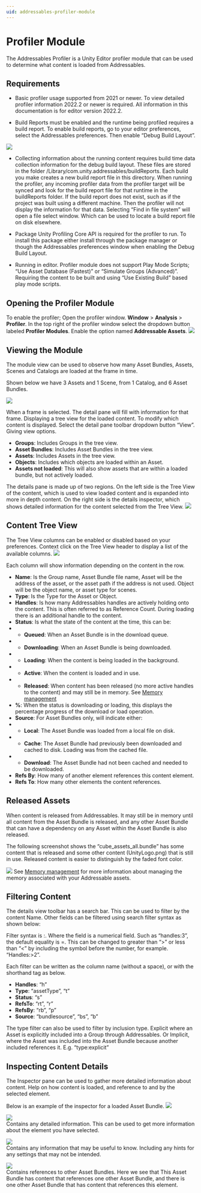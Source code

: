 ```yaml
---
uid: addressables-profiler-module
---
```


# Profiler Module

The Addressables Profiler is a Unity Editor profiler module that can be used to determine what content is loaded from Addressables.


## Requirements

* Basic profiler usage supported from 2021 or newer. To view detailed profiler information 2022.2 or newer is required. All information in this documentation is for editor version 2022.2.

* Build Reports must be enabled and the runtime being profiled requires a build report. To enable build reports, go to your editor preferences, select the Addressables preferences. Then enable “Debug Build Layout”.

![](../../images/prof_EnableBuildReports.png)

* Collecting information about the running content requires build time data collection information for the debug build layout. These files are stored in the folder <Project Directory>/Library/com.unity.addressables/buildReports. Each build you make creates a new build report file in this directory. When running the profiler, any incoming profiler data from the profiler target will be synced and look for the build report file for that runtime in the buildReports folder. If the build report does not exist, such as if the project was built using a different machine. Then the profiler will not display the information for that data. Selecting “Find in file system” will open a file select window. Which can be used to locate a build report file on disk elsewhere.

* Package Unity Profiling Core API is required for the profiler to run. To install this package either install through the package manager or though the Addressables preferences window when enabling the Debug Build Layout.

* Running in editor. Profiler module does not support Play Mode Scripts; “Use Asset Database (Fastest)” or “Simulate Groups (Advanced)”. Requiring the content to be built and using “Use Existing Build” based play mode scripts.


## Opening the Profiler Module

To enable the profiler; Open the profiler window. __Window__ > __Analysis__ > __Profiler__. In the top right of the profiler window select the dropdown button labeled __Profiler Modules__. Enable the option named __Addressable Assets__.
![](../../images/prof_ModuleSelect.png)

## Viewing the Module

The module view can be used to observe how many Asset Bundles, Assets, Scenes and Catalogs are loaded at the frame in time.

Shown below we have 3 Assets and 1 Scene, from 1 Catalog, and 6 Asset Bundles.

![](../../images/prof_BasicView.png)

When a frame is selected. The detail pane will fill with information for that frame. Displaying a tree view for the loaded content.
To modify which content is displayed. Select the detail pane toolbar dropdown button “View”. Giving view options.
* __Groups__: Includes Groups in the tree view.
* __Asset Bundles__: Includes Asset Bundles in the tree view.
* __Assets__: Includes Assets in the tree view.
* __Objects__: Includes which objects are loaded within an Asset.
* __Assets not loaded__: This will also show assets that are within a loaded bundle, but not actively loaded.

The details pane is made up of two regions. On the left side is the Tree View of the content, which is used to view loaded content and is expanded into more in depth content. On the right side is the details inspector, which shows detailed information for the content selected from the Tree View.
![](../../images/prof_DetailsView.png)

## Content Tree View

The Tree View columns can be enabled or disabled based on your preferences. Context click on the Tree View header to display a list of the available columns.
![](../../images/prof_ColumnsSelects.png)

Each column will show information depending on the content in the row.
* __Name__: Is the Group name, Asset Bundle file name, Asset will be the address of the asset, or the asset path if the address is not used. Object will be the object name, or asset type for scenes.
* __Type__: Is the Type for the Asset or Object.
* __Handles__: Is how many Addressables handles are actively holding onto the content. This is often referred to as Reference Count. During loading there is an additional handle to the content.
* __Status__: Is what the state of the content at the time, this can be:
* * __Queued__: When an Asset Bundle is in the download queue.
* * __Downloading__: When an Asset Bundle is being downloaded.
* * __Loading__: When the content is being loaded in the background.
* * __Active__: When the content is loaded and in use.
* * __Released__: When content has been released (no more active handles to the content) and may still be in memory. See [Memory management]
* __%__: When the status is downloading or loading, this displays the percentage progress of the download or load operation.
* __Source__: For Asset Bundles only, will indicate either:
* * __Local__: The Asset Bundle was loaded from a local file on disk.
* * __Cache__: The Asset Bundle had previously been downloaded and cached to disk. Loading was from the cached file.
* * __Download__: The Asset Bundle had not been cached and needed to be downloaded.
* __Refs By__: How many of another element references this content element.
* __Refs To__: How many other elements the content references.

## Released Assets

When content is released from Addressables. It may still be in memory until all content from the Asset Bundle is released, and any other Asset Bundle that can have a dependency on any Asset within the Asset Bundle is also released.

The following screenshot shows the “cube_assets_all.bundle” has some content that is released and some other content (UnityLogo.png) that is still in use. Released content is easier to distinguish by the faded font color.

![](../../images/prof_ReleasedContent.png)
See [Memory management] for more information about managing the memory associated with your Addressable assets.

## Filtering Content

The details view toolbar has a search bar. This can be used to filter by the content Name. Other fields can be filtered using search filter syntax as shown below:

Filter syntax is <tag>:<evaluation>. Where the field is a numerical field. Such as “handles:3”, the default equality is =. This can be changed to greater than “>” or less than “<” by including the symbol before the number, for example. “Handles:>2”.

Each filter can be written as the column name (without a space), or with the shorthand tag as below.

* __Handles__: “h”
* __Type__: “assetType”, “t”
* __Status__: “s”
* __RefsTo__: “rt”, “r”
* __RefsBy__: “rb”, “p”
* __Source__: “bundlesource”, “bs”, “b”

The type filter can also be used to filter by inclusion type. Explicit where an Asset is explicitly included into a Group through Addressables. Or Implicit, where the Asset was included into the Asset Bundle because another included references it. E.g. “type:explicit”

## Inspecting Content Details

The Inspector pane can be used to gather more detailed information about content. Help on how content is loaded, and reference to and by the selected element.

Below is an example of the inspector for a loaded Asset Bundle.
![](../../images/prof_LabeledBundleInspector.png)

![](../../images/A.png)<br/>Contains any detailed information. This can be used to get more information about the element you have selected.

![](../../images/B.png)<br/>Contains any information that may be useful to know. Including any hints for any settings that may not be intended.

![](../../images/C.png)<br/>Contains references to other Asset Bundles. Here we see that This Asset Bundle has content that references one other Asset Bundle, and there is one other Asset Bundle that has content that references this element.


[Memory management]: xref:addressables-memory-management
